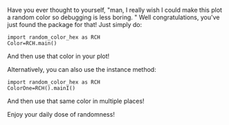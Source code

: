 Have you ever thought to yourself, "man, I really wish I could make this plot a random color so debugging is less boring. "
Well congratulations, you've just found the package for that! Just simply do:

```
import random_color_hex as RCH
Color=RCH.main()
```

And then use that color in your plot!

Alternatively, you can also use the instance method:

```
import random_color_hex as RCH
ColorOne=RCH().mainI()
```

And then use that same color in multiple places!  

Enjoy your daily dose of randomness!
